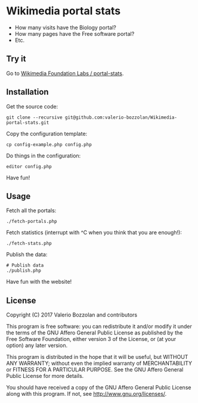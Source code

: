 # Wikimedia portal stats

* How many visits have the Biology portal?
* How many pages have the Free software portal?
* Etc.

## Try it

Go to [Wikimedia Foundation Labs / portal-stats](https://tools.wmflabs.org/portal-stats/).

## Installation

Get the source code:

    git clone --recursive git@github.com:valerio-bozzolan/Wikimedia-portal-stats.git

Copy the configuration template:

    cp config-example.php config.php

Do things in the configuration:

    editor config.php

Have fun!

## Usage

Fetch all the portals:

    ./fetch-portals.php


Fetch statistics (interrupt with ^C when you think that you are enough!):

    ./fetch-stats.php


Publish the data:

    # Publish data
    ./publish.php

Have fun with the website!

## License
Copyright (C) 2017  Valerio Bozzolan and contributors

This program is free software: you can redistribute it and/or modify it under the terms of the GNU Affero General Public License as published by the Free Software Foundation, either version 3 of the License, or (at your option) any later version.

This program is distributed in the hope that it will be useful, but WITHOUT ANY WARRANTY; without even the implied warranty of MERCHANTABILITY or FITNESS FOR A PARTICULAR PURPOSE. See the GNU Affero General Public License for more details.

You should have received a copy of the GNU Affero General Public License along with this program. If not, see <http://www.gnu.org/licenses/>.

